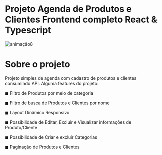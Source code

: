 # Projeto Agenda de Produtos e Clientes Frontend completo React & Typescript

![animação8](https://user-images.githubusercontent.com/99502194/187984904-d958c1e3-b76c-4f20-998a-18ea3af9b91f.gif)

# Sobre o projeto

Projeto simples de agenda com cadastro de produtos e clientes consumindo API. Alguma features do projeto:

<p>
 ◼ Filtro de Produtos por meio de categoria </p>
 ◼ Filtro de busca de Produtos e Clientes por nome</p>
 ◼ Layout Dinâmico Responsivo </p>
 ◼ Possibilidade de Editar, Excluir e Visualizar informações de Produto/Cliente </p>
 ◼ Possibilidade de Criar e excluir Categorias </p>
 ◼ Paginação de Produtos e Clientes </p>

